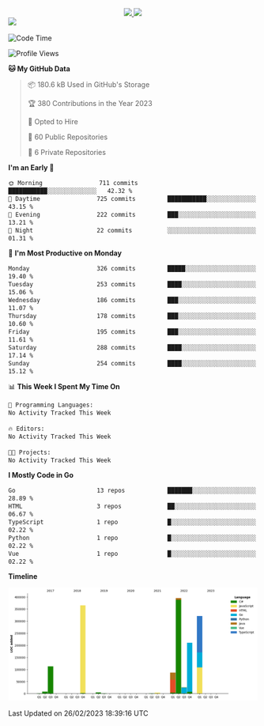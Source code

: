 <div align="center">
  <a href="https://github.com/arielsrv">
    <img height="180em" src="https://github-readme-stats.vercel.app/api?username=arielsrv&show_icons=true&theme=radical&include_all_commits=true&count_private=true"/>
    <img height="180em" src="https://github-readme-stats.vercel.app/api/top-langs/?username=arielsrv&layout=compact&langs_count=10&theme=radical"/>
 </a>
</div>

<div>
  <a href="https://www.linkedin.com/in/arielpineiro/" target="_blank">
    <img src="https://img.shields.io/badge/-LinkedIn-%230077B5?style=for-the-badge&logo=linkedin&logoColor=white" target="_blank">
  </a>
</div>

<!--START_SECTION:waka-->
![Code Time](http://img.shields.io/badge/Code%20Time-0%20secs-blue)

![Profile Views](http://img.shields.io/badge/Profile%20Views-0-blue)

**🐱 My GitHub Data** 

> 📦 180.6 kB Used in GitHub's Storage 
 > 
> 🏆 380 Contributions in the Year 2023
 > 
> 💼 Opted to Hire
 > 
> 📜 60 Public Repositories 
 > 
> 🔑 6 Private Repositories 
 > 
**I'm an Early 🐤** 

```text
🌞 Morning                711 commits         ███████████░░░░░░░░░░░░░░   42.32 % 
🌆 Daytime                725 commits         ███████████░░░░░░░░░░░░░░   43.15 % 
🌃 Evening                222 commits         ███░░░░░░░░░░░░░░░░░░░░░░   13.21 % 
🌙 Night                  22 commits          ░░░░░░░░░░░░░░░░░░░░░░░░░   01.31 % 
```
📅 **I'm Most Productive on Monday** 

```text
Monday                   326 commits         █████░░░░░░░░░░░░░░░░░░░░   19.40 % 
Tuesday                  253 commits         ████░░░░░░░░░░░░░░░░░░░░░   15.06 % 
Wednesday                186 commits         ███░░░░░░░░░░░░░░░░░░░░░░   11.07 % 
Thursday                 178 commits         ███░░░░░░░░░░░░░░░░░░░░░░   10.60 % 
Friday                   195 commits         ███░░░░░░░░░░░░░░░░░░░░░░   11.61 % 
Saturday                 288 commits         ████░░░░░░░░░░░░░░░░░░░░░   17.14 % 
Sunday                   254 commits         ████░░░░░░░░░░░░░░░░░░░░░   15.12 % 
```


📊 **This Week I Spent My Time On** 

```text
💬 Programming Languages: 
No Activity Tracked This Week

🔥 Editors: 
No Activity Tracked This Week

🐱‍💻 Projects: 
No Activity Tracked This Week
```

**I Mostly Code in Go** 

```text
Go                       13 repos            ███████░░░░░░░░░░░░░░░░░░   28.89 % 
HTML                     3 repos             ██░░░░░░░░░░░░░░░░░░░░░░░   06.67 % 
TypeScript               1 repo              █░░░░░░░░░░░░░░░░░░░░░░░░   02.22 % 
Python                   1 repo              █░░░░░░░░░░░░░░░░░░░░░░░░   02.22 % 
Vue                      1 repo              █░░░░░░░░░░░░░░░░░░░░░░░░   02.22 % 
```



**Timeline**

![Lines of Code chart](https://raw.githubusercontent.com/arielsrv/arielsrv/main/assets/bar_graph.png)


 Last Updated on 26/02/2023 18:39:16 UTC
<!--END_SECTION:waka-->
